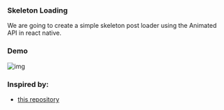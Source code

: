 ### Skeleton Loading

We are going to create a simple skeleton post loader using the Animated API in react native.


### Demo
![img]()


### Inspired by:

* [this repository](https://github.com/CrispenGari/react-startup/blob/main/skeleton-loading)